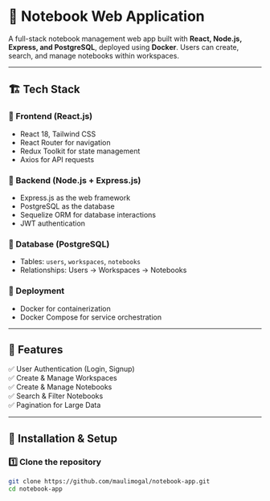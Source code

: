 # 📒 Notebook Web Application  

A full-stack notebook management web app built with **React, Node.js, Express, and PostgreSQL**, deployed using **Docker**. Users can create, search, and manage notebooks within workspaces.

---

## 🏗️ Tech Stack

### 🔹 Frontend (React.js)
- React 18, Tailwind CSS  
- React Router for navigation  
- Redux Toolkit for state management  
- Axios for API requests  

### 🔹 Backend (Node.js + Express.js)
- Express.js as the web framework  
- PostgreSQL as the database  
- Sequelize ORM for database interactions  
- JWT authentication  

### 🔹 Database (PostgreSQL)
- Tables: `users`, `workspaces`, `notebooks`  
- Relationships: Users → Workspaces → Notebooks  

### 🔹 Deployment
- Docker for containerization  
- Docker Compose for service orchestration  

---

## 📜 Features
✅ User Authentication (Login, Signup)  
✅ Create & Manage Workspaces  
✅ Create & Manage Notebooks  
✅ Search & Filter Notebooks  
✅ Pagination for Large Data  

---

## 🚀 Installation & Setup

### 1️⃣ Clone the repository
```sh
git clone https://github.com/maulimogal/notebook-app.git
cd notebook-app
